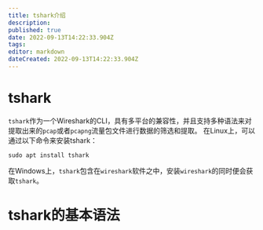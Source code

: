 ```yaml
---
title: tshark介绍
description: 
published: true
date: 2022-09-13T14:22:33.904Z
tags: 
editor: markdown
dateCreated: 2022-09-13T14:22:33.904Z
---
```


# tshark
`tshark`作为一个Wireshark的CLI，具有多平台的兼容性，并且支持多种语法来对提取出来的`pcap`或者`pcapng`流量包文件进行数据的筛选和提取。
在Linux上，可以通过以下命令来安装tshark：
```shell
sudo apt install tshark
```
在Windows上，`tshark`包含在`wireshark`软件之中，安装`wireshark`的同时便会获取`tshark`。

# tshark的基本语法
